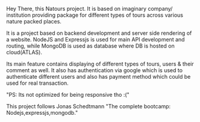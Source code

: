 Hey There, this Natours project.
It is based on imaginary company/ institution providing package for different types of tours across various nature packed places.

It is a project based on backend development and server side rendering of a website. NodeJS and Expressjs is used for main API development and routing, while MongoDB is used as database where DB is hosted on cloud(ATLAS). 

Its main feature contains displaying of different types of tours, users & their comment as well. It also has authentication via google which is used to authenticate different users and also has payment method which could be used for real transaction.

"PS: Its not optimized for being responsive tho :("

This project follows Jonas Schedtmann "The complete bootcamp: Nodejs,expressjs,mongodb."